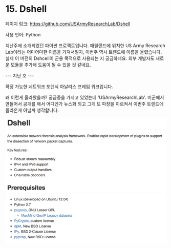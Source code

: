 # 15. Dshell

페이지 링크: https://github.com/USArmyResearchLab/Dshell

사용 언어: Python

지난주에 소개되었던 파이썬 프로젝트입니다.
매릴랜드에 위치한 US Army Research Lab이라는 어마어마한 이름을 가져서일지, 이번주 역시 트렌드에 이름을 올렸습니다.
실제 이 버전의 Dshcell이 군용 목적으로 사용되는 지 궁금하네요. 외부 개발자도 새로운 모듈을 추가해 도움이 될 수 있을 것 같네요.

--- 지난 호 ---

확장 가능한 네트워크 포렌식 아날리스 프레임 워크입니다.

왜 이런게 올라왔을까? 궁금증을 가지고 있었는데 'USArmyResearchLab'. 미군에서 만들어서 공개를 해서 어디엔가 뉴스화 되고 그게 또 파장을 이르켜서 이번주 트렌드에 올라온게 아닐까 생각합니다.

![이미지](img/002$01.png)
